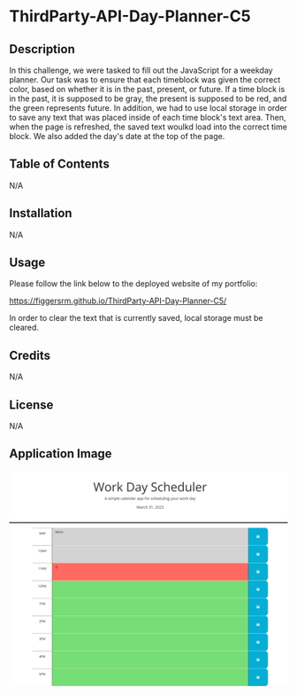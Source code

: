 # ThirdParty-API-Day-Planner-C5

## Description
In this challenge, we were tasked to fill out the JavaScript for a weekday planner. Our task was to ensure that each timeblock was given the correct color, based on whether it is in the past, present, or future. If a time block is in the past, it is supposed to be gray, the present is supposed to be red, and the green represents future. In addition, we had to use local storage in order to save any text that was placed inside of each time block's text area. Then, when the page is refreshed, the saved text woulkd load into the correct time block. We also added the day's date at the top of the page.

## Table of Contents

N/A

## Installation

N/A

## Usage

Please follow the link below to the deployed website of my portfolio:

https://figgersrm.github.io/ThirdParty-API-Day-Planner-C5/

In order to clear the text that is currently saved, local storage must be cleared.

## Credits

N/A

## License

N/A

## Application Image

![alt text](127.0.0.1_5500_repos_ThirdParty-API-Day-Planner-C5_index.html.png)